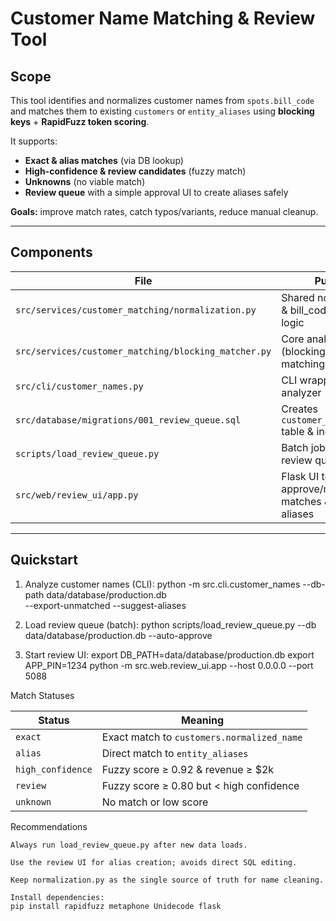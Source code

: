 # Customer Name Matching & Review Tool

## Scope
This tool identifies and normalizes customer names from `spots.bill_code` and matches them to existing `customers` or `entity_aliases` using **blocking keys** + **RapidFuzz token scoring**.

It supports:
- **Exact & alias matches** (via DB lookup)
- **High-confidence & review candidates** (fuzzy match)
- **Unknowns** (no viable match)
- **Review queue** with a simple approval UI to create aliases safely

**Goals:** improve match rates, catch typos/variants, reduce manual cleanup.

---

## Components

| File | Purpose |
|------|---------|
| `src/services/customer_matching/normalization.py` | Shared normalization & bill_code parsing logic |
| `src/services/customer_matching/blocking_matcher.py` | Core analyzer (blocking + fuzzy matching) |
| `src/cli/customer_names.py` | CLI wrapper to run the analyzer |
| `src/database/migrations/001_review_queue.sql` | Creates `customer_match_review` table & indexes |
| `scripts/load_review_queue.py` | Batch job to populate review queue |
| `src/web/review_ui/app.py` | Flask UI to approve/reject matches & create aliases |

---

## Quickstart

1. Analyze customer names (CLI):
python -m src.cli.customer_names --db-path data/database/production.db \
  --export-unmatched --suggest-aliases


2. Load review queue (batch):
python scripts/load_review_queue.py --db data/database/production.db --auto-approve


3. Start review UI:
export DB_PATH=data/database/production.db
export APP_PIN=1234
python -m src.web.review_ui.app --host 0.0.0.0 --port 5088

Match Statuses

| Status            | Meaning                                    |
| ----------------- | ------------------------------------------ |
| `exact`           | Exact match to `customers.normalized_name` |
| `alias`           | Direct match to `entity_aliases`           |
| `high_confidence` | Fuzzy score ≥ 0.92 & revenue ≥ \$2k        |
| `review`          | Fuzzy score ≥ 0.80 but < high confidence   |
| `unknown`         | No match or low score                      |

Recommendations

    Always run load_review_queue.py after new data loads.

    Use the review UI for alias creation; avoids direct SQL editing.

    Keep normalization.py as the single source of truth for name cleaning.

    Install dependencies:
    pip install rapidfuzz metaphone Unidecode flask
